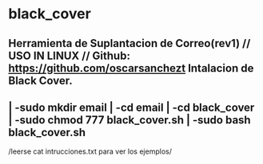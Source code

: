 # black_cover
Herramienta de Suplantacion de Correo(rev1) // USO IN LINUX //
Github: https://github.com/oscarsanchezt
Intalacion de Black Cover.
---------------------------
 | -sudo mkdir email
 | -cd email
 | -cd black_cover
 | -sudo chmod 777 black_cover.sh
 | -sudo bash black_cover.sh
----------------------------
 /leerse cat intrucciones.txt para ver los ejemplos/
 
 
